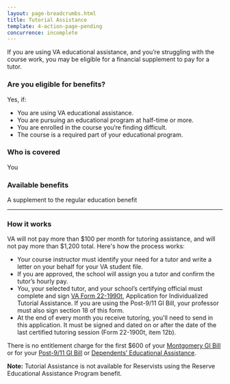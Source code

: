 ```yaml
---
layout: page-breadcrumbs.html
title: Tutorial Assistance
template: 4-action-page-pending
concurrence: incomplete
---
```


<div class="va-introtext">

If you are using VA educational assistance, and you’re struggling with the course work, you may be eligible for a financial supplement to pay for a tutor.

</div>

<div class="call-out" markdown="1">

### Are you eligible for benefits?
Yes, if:

  - You are using VA educational assistance.
  - You are pursuing an educational program at half-time or more.
  - You are enrolled in the course you’re finding difficult.
  - The course is a required part of your educational program.

### Who is covered
You
</div>

### Available benefits

A supplement to the regular education benefit

-----

### How it works

VA will not pay more than $100 per month for tutoring assistance, and will not pay more than $1,200 total. Here's how the process works:

- Your course instructor must identify your need for a tutor and write a letter on your behalf for your VA student file.
- If you are approved, the school will assign you a tutor and confirm the tutor’s hourly pay.
- You, your selected tutor, and your school’s certifying official must complete and sign [VA Form 22-1990t](http://www.vba.va.gov/pubs/forms/vba-22-1990t-are.pdf), Application for Individualized Tutorial Assistance. If you are using the Post-9/11 GI Bill, your professor must also sign section 18 of this form.
- At the end of every month you receive tutoring, you'll need to send in this application. It must be signed and dated on or after the date of the last certified tutoring session (Form 22-1900t, item 12b).

There is no entitlement charge for the first $600 of your [Montgomery GI Bill](/education/gi-bill/) or for your [Post-9/11 GI Bill](/education/gi-bill/post-9-11/) or [Dependents’ Educational Assistance](/education/gi-bill/survivors-dependent-assistance/dependents-education/).

**Note:** Tutorial Assistance is not available for Reservists using the Reserve Educational Assistance Program benefit.
